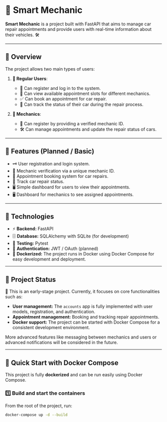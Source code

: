 # 🚗 Smart Mechanic

**Smart Mechanic** is a project built with FastAPI that aims to manage car repair appointments and provide users with real-time information about their vehicles. 🛠️

---

## 🔹 Overview

The project allows two main types of users:

1. **👤 Regular Users**: 
   - 📝 Can register and log in to the system.
   - 📅 Can view available appointment slots for different mechanics.
   - ✅ Can book an appointment for car repair.
   - 🔧 Can track the status of their car during the repair process.

2. **🧰 Mechanics**:
   - 📝 Can register by providing a verified mechanic ID.
   - 🛠️ Can manage appointments and update the repair status of cars.

---

## 🔹 Features (Planned / Basic)

- 🗝️ User registration and login system.
- 🧾 Mechanic verification via a unique mechanic ID.
- 📅 Appointment booking system for car repairs.
- 🔧 Track car repair status.
- 🖥️ Simple dashboard for users to view their appointments.
- 🖥️ Dashboard for mechanics to see assigned appointments.

---

## 🔹 Technologies

- ⚡ **Backend:** FastAPI
- 🗄️ **Database:** SQLAlchemy with SQLite (for development)
- 🧪 **Testing:** Pytest
- 🔐 **Authentication:** JWT / OAuth (planned)
- 🐳 **Dockerized:** The project runs in Docker using Docker Compose for easy development and deployment.

---

## 🔹 Project Status

🚧 This is an early-stage project. Currently, it focuses on core functionalities such as:

- **User management:** The `accounts` app is fully implemented with user models, registration, and authentication.  
- **Appointment management:** Booking and tracking repair appointments.  
- **Docker support:** The project can be started with Docker Compose for a consistent development environment.  

More advanced features like messaging between mechanics and users or advanced notifications will be considered in the future.

---

## 🔹 Quick Start with Docker Compose

This project is fully **dockerized** and can be run easily using Docker Compose.

### 1️⃣ Build and start the containers
From the root of the project, run:

```bash
docker-compose up -d --build
